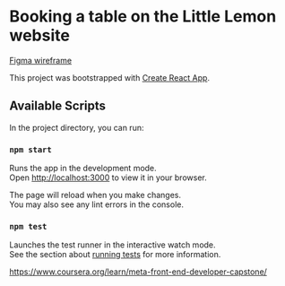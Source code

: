 # Booking a table on the Little Lemon website

[Figma wireframe](https://www.figma.com/file/gYrfPUKYCbvmhqWyYQWBGi/canvas?type=design&node-id=0%3A1&mode=design&t=A10rYSENhBcZTQk8-1)

This project was bootstrapped with [Create React App](https://github.com/facebook/create-react-app).

## Available Scripts

In the project directory, you can run:

### `npm start`

Runs the app in the development mode.\
Open [http://localhost:3000](http://localhost:3000) to view it in your browser.

The page will reload when you make changes.\
You may also see any lint errors in the console.

### `npm test`

Launches the test runner in the interactive watch mode.\
See the section about [running tests](https://facebook.github.io/create-react-app/docs/running-tests) for more information.

https://www.coursera.org/learn/meta-front-end-developer-capstone/